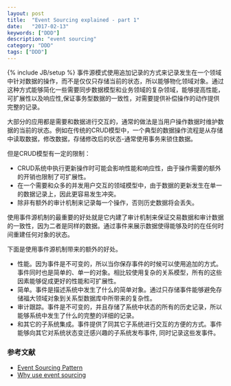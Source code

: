 ```yaml
---
layout: post
title:  "Event Sourcing explained - part 1"
date:   "2017-02-13"
keywords: ["DDD"]
description: "event sourcing"
category: "DDD"
tags: ["DDD"]
---
```

{% include JB/setup %}
事件源模式使用追加记录的方式来记录发生在一个领域中针对数据的操作，而不是仅仅只存储当前的状态，所以能够物化领域对象。通过这种方式能够简化一些需要同步数据模型和业务领域的复杂领域，能够提高性能，可扩展性以及响应性,保证事务型数据的一致性，对需要提供补偿操作的动作提供完整的记录。

大部分的应用都是需要和数据进行交互的，通常的做法是当用户操作数据时维护数据的当前的状态。例如在传统的CRUD模型中，一个典型的数据操作流程是从存储中读取数据，修改数据，存储修改后的状态-通常使用事务来锁住数据。

但是CRUD模型有一定的限制：

* CRUD系统中执行更新操作时可能会影响性能和响应性，由于操作需要的额外的开销也限制了可扩展性。
* 在一个需要和众多的并发用户交互的领域模型中，由于数据的更新发生在单一的数据记录上，因此更容易发生冲突。
* 除非有额外的审计机制来记录每一个操作，否则历史数据将会丢失。

使用事件源机制的最重要的好处就是它内建了审计机制来保证交易数据和审计数据的一致性，因为二者是同样的数据。通过事件来展示数据使得能够及时的在任何时间重建任何对象的状态。

下面是使用事件源机制带来的额外的好处。

* 性能。因为事件是不可变的，所以当你保存事件的时候可以使用追加的方式。事件同时也是简单的、单一的对象。相比较使用复杂的关系模型，所有的这些因素能够促成更好的性能和可扩展性。
* 简单。事件是描述系统中发生了什么的简单对象。通过只存储事件能够避免存储福大领域对象到关系型数据库中所带来的复杂性。
* 审计跟踪。事件是不可变的，并且存储了系统中状态的所有的历史记录，所以能够系统中发生了什么的完整的详细的记录。
* 和其它的子系统集成。事件提供了同其它子系统进行交互的方便的方式。事件能够向其它对系统状态变迁感兴趣的子系统发布事件, 同时记录这些发事件。
### 参考文献

- [Event Sourcing Pattern](http://msdn.microsoft.com/en-us/library/dn589792.aspx)
- [Why use event sourcing](http://blog.arkency.com/2015/03/why-use-event-sourcing/)
